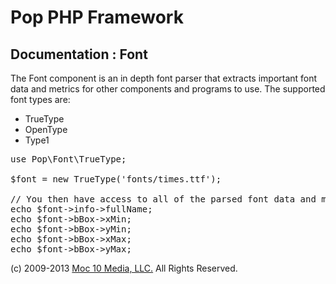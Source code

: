 Pop PHP Framework
=================

Documentation : Font
--------------------

The Font component is an in depth font parser that extracts important font data and metrics for other components and programs to use. The supported font types are:

* TrueType
* OpenType
* Type1

<pre>
use Pop\Font\TrueType;

$font = new TrueType('fonts/times.ttf');

// You then have access to all of the parsed font data and metrics.
echo $font->info->fullName;
echo $font->bBox->xMin;
echo $font->bBox->yMin;
echo $font->bBox->xMax;
echo $font->bBox->yMax;
</pre>

(c) 2009-2013 [Moc 10 Media, LLC.](http://www.moc10media.com) All Rights Reserved.
